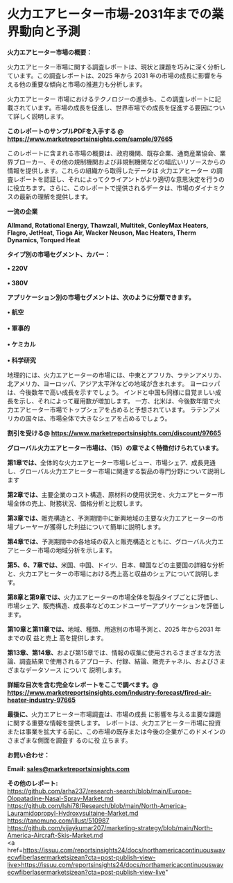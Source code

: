 # 火力エアヒーター市場-2031年までの業界動向と予測

<strong><b>火力エアヒーター市場の概要：</b></strong>

火力エアヒーター市場に関する調査レポートは、現状と課題を巧みに深く分析しています。この調査レポートは、2025 年から 2031 年の市場の成長に影響を与える他の重要な傾向と市場の推進力も分析します。

火力エアヒーター 市場におけるテクノロジーの進歩も、この調査レポートに記載されています。市場の成長を促進し、世界市場での成長を促進する要因について詳しく説明します。

<strong>このレポートのサンプルPDFを入手する @ <a href=https://www.marketreportsinsights.com/sample/97665>https://www.marketreportsinsights.com/sample/97665</a></strong>

このレポートに含まれる市場の概要は、政府機関、既存企業、通商産業協会、業界ブローカー、その他の規制機関および非規制機関などの幅広いリソースからの情報を提供します。これらの組織から取得したデータは 火力エアヒーター の調査レポートを認証し、それによってクライアントがより適切な意思決定を行うのに役立ちます。さらに、このレポートで提供されるデータは、市場のダイナミクスの最新の理解を提供します。

<strong>一流の企業</strong>

<strong><b>Allmand, Rotational Energy, Thawzall, Multitek, ConleyMax Heaters, Flagro, JetHeat, Tioga Air, Wacker Neuson, Mac Heaters, Therm Dynamics, Torqued Heat</b></strong>

<strong><b>タイプ別の市場セグメント、カバー：</b></strong>

<strong>• 220V<br><br>• 380V</strong>

<strong><b>アプリケーション別の市場セグメントは、次のように分類できます。</b></strong>

<strong>• 航空<br><br>• 軍事的<br><br>• ケミカル<br><br>• 科学研究</strong>

 地理的には、火力エアヒーターの市場には、中東とアフリカ、ラテンアメリカ、北アメリカ、ヨーロッパ、アジア太平洋などの地域が含まれます。 ヨーロッパは、今後数年で高い成長を示すでしょう。 インドと中国も同様に目覚ましい成長を示し、それによって雇用数が増加します。 一方、北米は、今後数年間で火力エアヒーター市場でトップシェアを占めると予想されています。 ラテンアメリカの国々は、市場全体で大きなシェアを占めるでしょう。

<strong>割引を受ける@ <a href=https://www.marketreportsinsights.com/discount/97665>https://www.marketreportsinsights.com/discount/97665</a></strong>

<strong><b>グローバル火力エアヒーター市場は、（15）の章でよく特徴付けられています。</b></strong>

<strong><b>第</b></strong><strong><b>1章では、</b></strong>全体的な火力エアヒーター市場レビュー、市場シェア、成長見通し、グローバル火力エアヒーター市場に関連する製品の専門分野について説明します

<strong><b>第2章では、</b></strong>主要企業のコスト構造、原材料の使用状況を、火力エアヒーター市場全体の売上、財務状況、価格分析と比較します。

<strong><b>第3章では、</b></strong>販売構造と、予測期間中に新興地域の主要な火力エアヒーターの市場プレーヤーが獲得した利益について簡単に説明します。

<strong><b>第4章では、</b></strong>予測期間中の各地域の収入と販売構造とともに、グローバル火力エアヒーター市場の地域分析を示します。

<strong><b>第5、6、7章では、</b></strong>米国、中国、ドイツ、日本、韓国などの主要国の詳細な分析と、火力エアヒーターの市場における売上高と収益のシェアについて説明します。

<strong><b>第8章と第9章では、</b></strong>火力エアヒーターの市場全体を製品タイプごとに評価し、市場シェア、販売構造、成長率などのエンドユーザーアプリケーションを評価します。

<strong><b>第10章と第11章では、</b></strong>地域、種類、用途別の市場予測と、2025 年から2031 年までの収 益と売上 高を提供します。

<strong><b>第13章、第14章、</b></strong>および第15章では、情報の収集に使用されるさまざまな方法論、調査結果で使用されるアプローチ、付録、結論、販売チャネル、およびさまざまなデータソース について 説明します。

<strong>詳細な目次を含む完全なレポートをここで調べます。@ <a href=https://www.marketreportsinsights.com/industry-forecast/fired-air-heater-industry-97665>https://www.marketreportsinsights.com/industry-forecast/fired-air-heater-industry-97665</a></strong>

<strong><b>最後に、</b></strong>火力エアヒーター市場調査は、市場の成長 に影響を</a>与える主要な課題に関する重要な情報を提供します。 レポートは、火力エアヒーター市場に投資または事業を拡大する前に、この市場の既存または今後の企業がこのドメインのさまざまな側面を調査す るのに役 立ちます。

<strong><b>お問い合わせ：</b></strong>

<strong>Email: </strong><a href=mailto:sales@marketreportsinsights.com><strong>sales@marketreportsinsights.com</strong></a>

<strong>その他のレポート:</strong>
<br>
<a href=https://github.com/arha237/research-search/blob/main/Europe-Olopatadine-Nasal-Spray-Market.md>https://github.com/arha237/research-search/blob/main/Europe-Olopatadine-Nasal-Spray-Market.md</a>
<br>
<a href=https://github.com/Ishi78/Research/blob/main/North-America-Lauramidopropyl-Hydroxysultaine-Market.md>https://github.com/Ishi78/Research/blob/main/North-America-Lauramidopropyl-Hydroxysultaine-Market.md</a>
<br>
<a href=https://tanomuno.com/illust/510987>https://tanomuno.com/illust/510987</a>
<br>
<a href=https://github.com/vijaykumar207/marketing-strategy/blob/main/North-America-Aircraft-Skis-Market.md>https://github.com/vijaykumar207/marketing-strategy/blob/main/North-America-Aircraft-Skis-Market.md</a>
<br>
<a href=https://issuu.com/reportsinsights24/docs/northamericacontinuouswavecwfiberlasermarketsizean?cta=post-publish-view-live>https://issuu.com/reportsinsights24/docs/northamericacontinuouswavecwfiberlasermarketsizean?cta=post-publish-view-live</a>"
